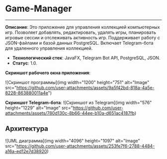 # Game-Manager
----------------
**Описание**:   Это приложение для управления коллекцией компьютерных игр. Позволяет добавлять, редактировать, удалять игры, планировать игровые сессии и отслеживать активность игр. Поддерживает работу с JSON-файлами и базой данных PostgreSQL. Включает Telegram-бота для удаленного управления коллекцией.
 - **Технологический стек**: JavaFX, Telegram Bot API, PostgreSQL, JSON.
 - **Статус**:  1.0.

**Скриншот рабочего окна приложения**:

![Скриншот программы](img width="1200" height="751" alt="Image" src="https://github.com/user-attachments/assets/9a5f42bd-818a-4a5e-8228-863880011a4e")

**Скриншот Telegram-бота**:
![Скриншот из Telegram](img width="576" height="1229" alt="Image" src="https://github.com/user-attachments/assets/780d130c-8b66-44ee-b10a-d651ac4187fb)

## Архитектура
![UML диаграмма](img width="4096" height="1097" alt="Image" src="https://github.com/user-attachments/assets/253fe7f6-2788-4484-a16a-ed12e7d38920)
